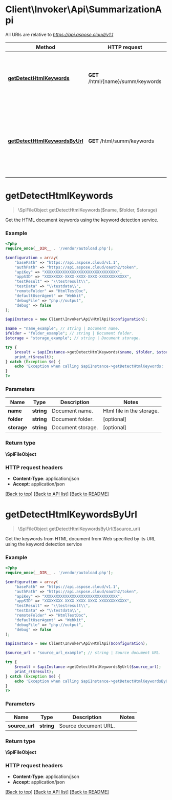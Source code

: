 # Client\Invoker\Api\SummarizationApi

All URIs are relative to *https://api.aspose.cloud/v1.1*

Method | HTTP request | Description
------------- | ------------- | -------------
[**getDetectHtmlKeywords**](SummarizationApi.md#getDetectHtmlKeywords) | **GET** /html/{name}/summ/keywords | Get the HTML document keywords using the keyword detection service.
[**getDetectHtmlKeywordsByUrl**](SummarizationApi.md#getDetectHtmlKeywordsByUrl) | **GET** /html/summ/keywords | Get the keywords from HTML document from Web specified by its URL using the keyword detection service

<a name="getDetectHtmlKeywords"></a>
# **getDetectHtmlKeywords**
> \SplFileObject getDetectHtmlKeywords($name, $folder, $storage)

Get the HTML document keywords using the keyword detection service.

### Example
```php
<?php
require_once(__DIR__ . '/vendor/autoload.php');

$configuration = array(
    "basePath" => "https://api.aspose.cloud/v1.1",
    "authPath" => "https://api.aspose.cloud/oauth2/token",
    "apiKey" => "XXXXXXXXXXXXXXXXXXXXXXXXXXXXXXXX",
    "appSID" => "XXXXXXXX-XXXX-XXXX-XXXX-XXXXXXXXXXXX",
    "testResult" => "\\testresult\\",
    "testData" => "\\testdata\\",
    "remoteFolder" => "HtmlTestDoc",
    "defaultUserAgent" => "Webkit",
    "debugFile" => "php://output",
    "debug" => false
);

$apiInstance = new Client\Invoker\Api\HtmlApi($configuration);

$name = "name_example"; // string | Document name.
$folder = "folder_example"; // string | Document folder.
$storage = "storage_example"; // string | Document storage.

try {
    $result = $apiInstance->getDetectHtmlKeywords($name, $folder, $storage);
    print_r($result);
} catch (Exception $e) {
    echo 'Exception when calling $apiInstance->getDetectHtmlKeywords: ', $e->getMessage(), PHP_EOL;
}
?>
```

### Parameters

Name | Type | Description  | Notes
------------- | ------------- | ------------- | -------------
 **name** | **string**| Document name. | Html file in the storage.
 **folder** | **string**| Document folder. | [optional]
 **storage** | **string**| Document storage. | [optional]

### Return type

**\SplFileObject**


### HTTP request headers

 - **Content-Type**: application/json
 - **Accept**: application/json

[[Back to top]](#) [[Back to API list]](../README.md#documentation-for-api-endpoints)  [[Back to README]](../README.md)

<a name="getDetectHtmlKeywordsByUrl"></a>
# **getDetectHtmlKeywordsByUrl**
> \SplFileObject getDetectHtmlKeywordsByUrl($source_url)

Get the keywords from HTML document from Web specified by its URL using the keyword detection service

### Example
```php
<?php
require_once(__DIR__ . '/vendor/autoload.php');

$configuration = array(
    "basePath" => "https://api.aspose.cloud/v1.1",
    "authPath" => "https://api.aspose.cloud/oauth2/token",
    "apiKey" => "XXXXXXXXXXXXXXXXXXXXXXXXXXXXXXXX",
    "appSID" => "XXXXXXXX-XXXX-XXXX-XXXX-XXXXXXXXXXXX",
    "testResult" => "\\testresult\\",
    "testData" => "\\testdata\\",
    "remoteFolder" => "HtmlTestDoc",
    "defaultUserAgent" => "Webkit",
    "debugFile" => "php://output",
    "debug" => false
);

$apiInstance = new Client\Invoker\Api\HtmlApi($configuration);

$source_url = "source_url_example"; // string | Source document URL.

try {
    $result = $apiInstance->getDetectHtmlKeywordsByUrl($source_url);
    print_r($result);
} catch (Exception $e) {
    echo 'Exception when calling $apiInstance->getDetectHtmlKeywordsByUrl: ', $e->getMessage(), PHP_EOL;
}
?>
```

### Parameters

Name | Type | Description  | Notes
------------- | ------------- | ------------- | -------------
 **source_url** | **string**| Source document URL. |

### Return type

**\SplFileObject**

### HTTP request headers

 - **Content-Type**: application/json
 - **Accept**: application/json

[[Back to top]](#) [[Back to API list]](../README.md#documentation-for-api-endpoints)  [[Back to README]](../README.md)

